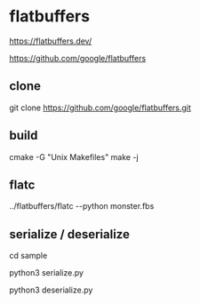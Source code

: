 # flatbuffers

https://flatbuffers.dev/

https://github.com/google/flatbuffers


## clone

git clone https://github.com/google/flatbuffers.git


## build

cmake -G "Unix Makefiles"
make -j


## flatc

../flatbuffers/flatc --python monster.fbs


## serialize / deserialize

cd sample

python3 serialize.py

python3 deserialize.py

